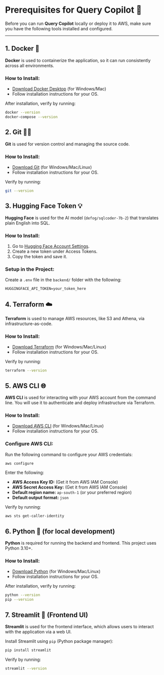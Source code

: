 # Prerequisites for Query Copilot 🧠

Before you can run **Query Copilot** locally or deploy it to AWS, make sure you have the following tools installed and configured.

---

## 1. **Docker** 🐳

**Docker** is used to containerize the application, so it can run consistently across all environments.

### How to Install:

- [Download Docker Desktop](https://www.docker.com/products/docker-desktop) (for Windows/Mac)
- Follow installation instructions for your OS.

After installation, verify by running:
```bash
docker --version
docker-compose --version
```

## 2. **Git** 🦸‍♂️

**Git** is used for version control and managing the source code.

### How to Install:
- [Download Git](https://git-scm.com/downloads) (for Windows/Mac/Linux)
- Follow installation instructions for your OS.

Verify by running:
```bash
git --version
```

## 3. **Hugging Face Token** 💡
**Hugging Face** is used for the AI model (`defog/sqlcoder-7b-2`) that translates plain English into SQL.

### How to Install:
1. Go to [Hugging Face Account Settings](https://huggingface.co/settings/tokens).
2. Create a new token under Access Tokens.
3. Copy the token and save it.

### Setup in the Project:
Create a `.env` file in the `backend/` folder with the following:

```env
HUGGINGFACE_API_TOKEN=your_token_here
```

## 4. **Terraform** ☁️
**Terraform** is used to manage AWS resources, like S3 and Athena, via infrastructure-as-code.

### How to Install:
- [Download Terraform](https://developer.hashicorp.com/terraform/install) (for Windows/Mac/Linux)
- Follow installation instructions for your OS.

Verify by running:
```bash
terraform --version
```

## 5. **AWS CLI** 🌐
**AWS CLI** is used for interacting with your AWS account from the command line. You will use it to authenticate and deploy infrastructure via Terraform.

### How to Install:
- [Download AWS CLI](https://docs.aws.amazon.com/cli/latest/userguide/getting-started-install.html) (for Windows/Mac/Linux)
- Follow installation instructions for your OS.

### Configure AWS CLI:
Run the following command to configure your AWS credentials:

```bash
aws configure
```
Enter the following:

- **AWS Access Key ID:** (Get it from AWS IAM Console)
- **AWS Secret Access Key:** (Get it from AWS IAM Console)
- **Default region name:** `ap-south-1` (or your preferred region)
- **Default output format:** `json`

Verify by running:
```bash
aws sts get-caller-identity
```

## 6. **Python** 🐍 (for local development)
**Python** is required for running the backend and frontend. This project uses Python 3.10+.

### How to Install:
- [Download Python](https://www.python.org/downloads/) (for Windows/Mac/Linux)
- Follow installation instructions for your OS.

After installation, verify by running:
```bash
python --version
pip --version
```

## 7. **Streamlit** 🎨 (Frontend UI)
**Streamlit** is used for the frontend interface, which allows users to interact with the application via a web UI.

Install Streamlit using `pip` (Python package manager):
```bash
pip install streamlit
```
Verify by running:
```bash
streamlit --version
```
